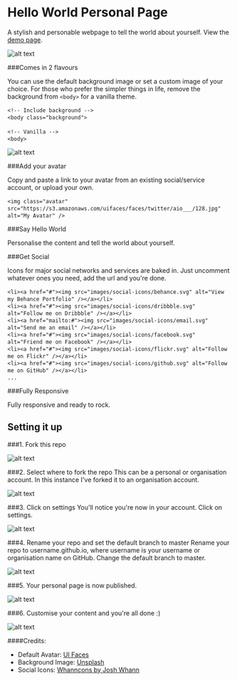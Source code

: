 Hello World Personal Page
=========================

A stylish and personable webpage to tell the world about yourself. View the [demo page](http://timpotter.github.io/hello-world-page/). 

![alt text](http://tejpotter.com/projects/hello-world-page/background.jpg "Hello World Personal Page by Tim Potter")



###Comes in 2 flavours

You can use the default background image or set a custom image of your choice. For those who prefer the simpler things in life, remove the background from ```<body>``` for a vanilla theme.

```
<!-- Include background -->
<body class="background">

<!-- Vanilla -->
<body>
```

![alt text](http://tejpotter.com/projects/hello-world-page/vanilla.jpg "Hello World Personal Page by Tim Potter")

###Add your avatar 

Copy and paste a link to your avatar from an existing social/service account, or upload your own.

```
<img class="avatar" src="https://s3.amazonaws.com/uifaces/faces/twitter/aio___/128.jpg" alt="My Avatar" />
````


###Say Hello World

Personalise the content and tell the world about yourself. 


###Get Social

Icons for major social networks and services are baked in. Just uncomment whatever ones you need, add the url and you're done.

```
<li><a href="#"><img src="images/social-icons/behance.svg" alt="View my Behance Portfolio" /></a></li>
<li><a href="#"><img src="images/social-icons/dribbble.svg" alt="Follow me on Dribbble" /></a></li>
<li><a href="mailto:#"><img src="images/social-icons/email.svg" alt="Send me an email" /></a></li>
<li><a href="#"><img src="images/social-icons/facebook.svg" alt="Friend me on Facebook" /></a></li>
<li><a href="#"><img src="images/social-icons/flickr.svg" alt="Follow me on Flickr" /></a></li>
<li><a href="#"><img src="images/social-icons/github.svg" alt="Follow me on GitHub" /></a></li>
...
```


###Fully Responsive

Fully responsive and ready to rock.


Setting it up
-------------

###1. Fork this repo

![alt text](http://tejpotter.com/projects/hello-world-page/1-fork-repo.png "1. Fork this Repo")

###2. Select where to fork the repo
This can be a personal or organisation account. In this instance I've forked it to an organisation account.

![alt text](http://tejpotter.com/projects/hello-world-page/2-select-account.png "2. Select an account")

###3. Click on settings
You'll notice you're now in your account. Click on settings.

![alt text](http://tejpotter.com/projects/hello-world-page/3-settings.png "3. Click on Settings")

###4. Rename your repo and set the default branch to master
Rename your repo to username.github.io, where username is your username or organisation name on GitHub. Change the default branch to master.

![alt text](http://tejpotter.com/projects/hello-world-page/4-change-repo-set-master.png "4. Rename and change branch")

###5. Your personal page is now published.

![alt text](http://tejpotter.com/projects/hello-world-page/5-site-published.png "5. Site Published")

###6. Customise your content and you're all done :)

![alt text](http://tejpotter.com/projects/hello-world-page/6-all-done.png "6. All done")


####Credits:

+ Default Avatar: [UI Faces](http://uifaces.com/)
+ Background Image: [Unsplash](http://unsplash.com/)
+ Social Icons: [Whanncons by Josh Whann](http://whanncons.com/)
